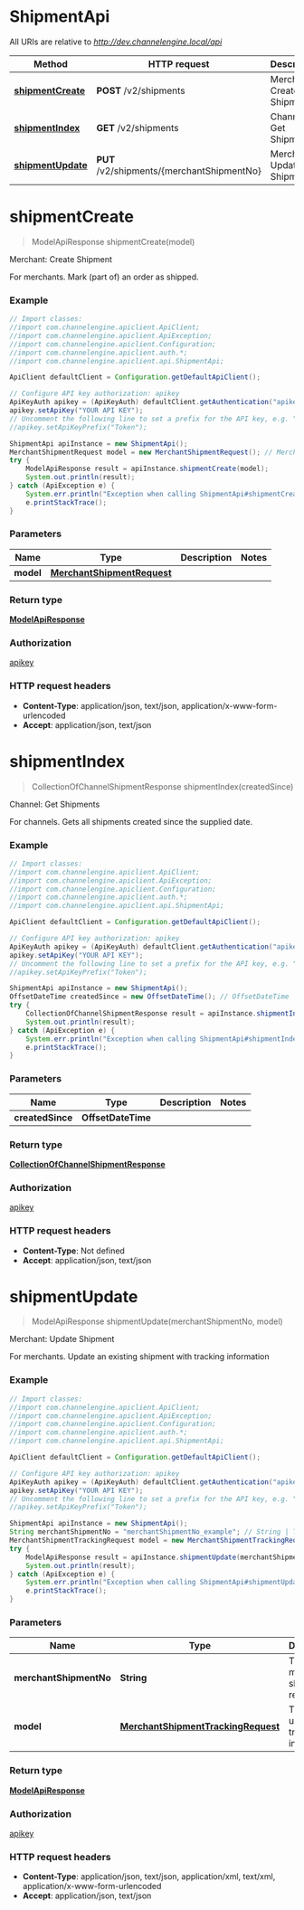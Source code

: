# ShipmentApi

All URIs are relative to *http://dev.channelengine.local/api*

Method | HTTP request | Description
------------- | ------------- | -------------
[**shipmentCreate**](ShipmentApi.md#shipmentCreate) | **POST** /v2/shipments | Merchant: Create Shipment
[**shipmentIndex**](ShipmentApi.md#shipmentIndex) | **GET** /v2/shipments | Channel: Get Shipments
[**shipmentUpdate**](ShipmentApi.md#shipmentUpdate) | **PUT** /v2/shipments/{merchantShipmentNo} | Merchant: Update Shipment


<a name="shipmentCreate"></a>
# **shipmentCreate**
> ModelApiResponse shipmentCreate(model)

Merchant: Create Shipment

For merchants.    Mark (part of) an order as shipped.

### Example
```java
// Import classes:
//import com.channelengine.apiclient.ApiClient;
//import com.channelengine.apiclient.ApiException;
//import com.channelengine.apiclient.Configuration;
//import com.channelengine.apiclient.auth.*;
//import com.channelengine.apiclient.api.ShipmentApi;

ApiClient defaultClient = Configuration.getDefaultApiClient();

// Configure API key authorization: apikey
ApiKeyAuth apikey = (ApiKeyAuth) defaultClient.getAuthentication("apikey");
apikey.setApiKey("YOUR API KEY");
// Uncomment the following line to set a prefix for the API key, e.g. "Token" (defaults to null)
//apikey.setApiKeyPrefix("Token");

ShipmentApi apiInstance = new ShipmentApi();
MerchantShipmentRequest model = new MerchantShipmentRequest(); // MerchantShipmentRequest | 
try {
    ModelApiResponse result = apiInstance.shipmentCreate(model);
    System.out.println(result);
} catch (ApiException e) {
    System.err.println("Exception when calling ShipmentApi#shipmentCreate");
    e.printStackTrace();
}
```

### Parameters

Name | Type | Description  | Notes
------------- | ------------- | ------------- | -------------
 **model** | [**MerchantShipmentRequest**](MerchantShipmentRequest.md)|  |

### Return type

[**ModelApiResponse**](ModelApiResponse.md)

### Authorization

[apikey](../README.md#apikey)

### HTTP request headers

 - **Content-Type**: application/json, text/json, application/x-www-form-urlencoded
 - **Accept**: application/json, text/json

<a name="shipmentIndex"></a>
# **shipmentIndex**
> CollectionOfChannelShipmentResponse shipmentIndex(createdSince)

Channel: Get Shipments

For channels.    Gets all shipments created since the supplied date.

### Example
```java
// Import classes:
//import com.channelengine.apiclient.ApiClient;
//import com.channelengine.apiclient.ApiException;
//import com.channelengine.apiclient.Configuration;
//import com.channelengine.apiclient.auth.*;
//import com.channelengine.apiclient.api.ShipmentApi;

ApiClient defaultClient = Configuration.getDefaultApiClient();

// Configure API key authorization: apikey
ApiKeyAuth apikey = (ApiKeyAuth) defaultClient.getAuthentication("apikey");
apikey.setApiKey("YOUR API KEY");
// Uncomment the following line to set a prefix for the API key, e.g. "Token" (defaults to null)
//apikey.setApiKeyPrefix("Token");

ShipmentApi apiInstance = new ShipmentApi();
OffsetDateTime createdSince = new OffsetDateTime(); // OffsetDateTime | 
try {
    CollectionOfChannelShipmentResponse result = apiInstance.shipmentIndex(createdSince);
    System.out.println(result);
} catch (ApiException e) {
    System.err.println("Exception when calling ShipmentApi#shipmentIndex");
    e.printStackTrace();
}
```

### Parameters

Name | Type | Description  | Notes
------------- | ------------- | ------------- | -------------
 **createdSince** | **OffsetDateTime**|  |

### Return type

[**CollectionOfChannelShipmentResponse**](CollectionOfChannelShipmentResponse.md)

### Authorization

[apikey](../README.md#apikey)

### HTTP request headers

 - **Content-Type**: Not defined
 - **Accept**: application/json, text/json

<a name="shipmentUpdate"></a>
# **shipmentUpdate**
> ModelApiResponse shipmentUpdate(merchantShipmentNo, model)

Merchant: Update Shipment

For merchants.    Update an existing shipment with tracking information

### Example
```java
// Import classes:
//import com.channelengine.apiclient.ApiClient;
//import com.channelengine.apiclient.ApiException;
//import com.channelengine.apiclient.Configuration;
//import com.channelengine.apiclient.auth.*;
//import com.channelengine.apiclient.api.ShipmentApi;

ApiClient defaultClient = Configuration.getDefaultApiClient();

// Configure API key authorization: apikey
ApiKeyAuth apikey = (ApiKeyAuth) defaultClient.getAuthentication("apikey");
apikey.setApiKey("YOUR API KEY");
// Uncomment the following line to set a prefix for the API key, e.g. "Token" (defaults to null)
//apikey.setApiKeyPrefix("Token");

ShipmentApi apiInstance = new ShipmentApi();
String merchantShipmentNo = "merchantShipmentNo_example"; // String | The merchant's shipment reference
MerchantShipmentTrackingRequest model = new MerchantShipmentTrackingRequest(); // MerchantShipmentTrackingRequest | The updated tracking information
try {
    ModelApiResponse result = apiInstance.shipmentUpdate(merchantShipmentNo, model);
    System.out.println(result);
} catch (ApiException e) {
    System.err.println("Exception when calling ShipmentApi#shipmentUpdate");
    e.printStackTrace();
}
```

### Parameters

Name | Type | Description  | Notes
------------- | ------------- | ------------- | -------------
 **merchantShipmentNo** | **String**| The merchant&#39;s shipment reference |
 **model** | [**MerchantShipmentTrackingRequest**](MerchantShipmentTrackingRequest.md)| The updated tracking information |

### Return type

[**ModelApiResponse**](ModelApiResponse.md)

### Authorization

[apikey](../README.md#apikey)

### HTTP request headers

 - **Content-Type**: application/json, text/json, application/xml, text/xml, application/x-www-form-urlencoded
 - **Accept**: application/json, text/json

